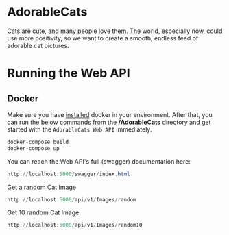# AdorableCats
Cats are cute, and many people love them. The world, especially now, could use more positivity, so we want to create a smooth, endless feed of adorable cat pictures.

# Running the Web API

## Docker

Make sure you have [installed](https://docs.docker.com/docker-for-windows/install/) docker in your environment. After that, you can run the below commands from the **/AdorableCats** directory and get started with the `AdorableCats Web API` immediately.

```powershell
docker-compose build
docker-compose up
```

You can reach the Web API's full (swagger) documentation here: 
```powershell
http://localhost:5000/swagger/index.html
```
Get a random Cat Image
```powershell
http://localhost:5000/api/v1/Images/random
```
Get 10 random Cat Image
```powershell
http://localhost:5000/api/v1/Images/random10
```


